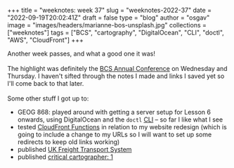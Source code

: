 
+++
title = "weeknotes: week 37"
slug = "weeknotes-2022-37"
date = "2022-09-19T20:02:41Z"
draft = false
type = "blog"
author = "osgav"
image = "images/headers/marianne-bos-unsplash.jpg"
collections = ["weeknotes"]
tags = ["BCS", "cartography", "DigitalOcean", "CLI", "doctl", "AWS", "CloudFront"]
+++

Another week passes, and what a good one it was! 
<br><br>
The highlight was definitely the [BCS Annual Conference](https://www.cartography.org.uk/annual-conference) on Wednesday and Thursday. I haven't sifted through the notes I made and links I saved yet so I'll come back to that later. 
<br><br>
Some other stuff I got up to: 

<!--more-->

- GEOG 868: played around with getting a server setup for Lesson 6 onwards, using DigitalOcean and the `doctl` [CLI](https://docs.digitalocean.com/reference/doctl/) – so far I like what I see
- tested [CloudFront Functions](https://aws.amazon.com/blogs/aws/introducing-cloudfront-functions-run-your-code-at-the-edge-with-low-latency-at-any-scale/) in relation to my website redesign (which is going to include a change to my URLs so I will want to set up some redirects to keep old links working)
- published [UK Freight Transport System](/blog/uk-freight-transport-system.html)
- published [critical cartographer: 1](/blog/critical-cartographer-1.html)
